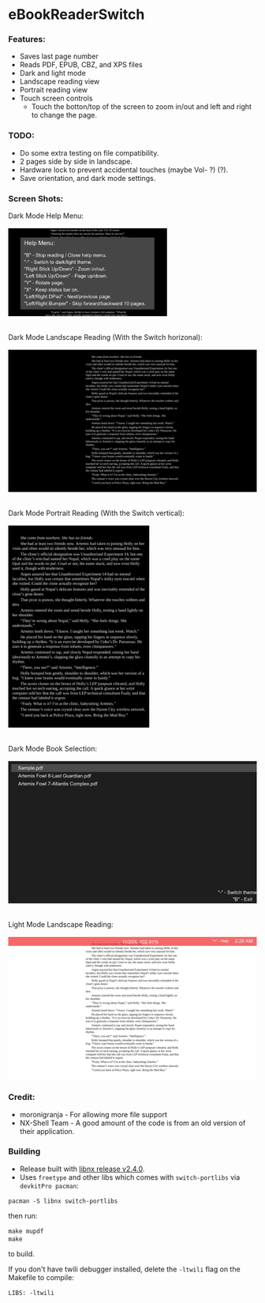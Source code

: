 # eBookReaderSwitch

### Features:
* Saves last page number
* Reads PDF, EPUB, CBZ, and XPS files
* Dark and light mode
* Landscape reading view
* Portrait reading view
* Touch screen controls
	* Touch the botton/top of the screen to zoom in/out and left and right to change the page.

### TODO:
* Do some extra testing on file compatibility.
* 2 pages side by side in landscape.
* Hardware lock to prevent accidental touches (maybe Vol- ?) (?).
* Save orientation, and dark mode settings.

### Screen Shots:

Dark Mode Help Menu:
<br></br>
<img src="screenshots/darkModeHelp.jpg" width="322" height="178.4">
<br></br>

Dark Mode Landscape Reading (With the Switch horizonal):
<br></br>
<img src="screenshots/darkModeLandscape.jpg" width="512" height="288">
<br></br>

Dark Mode Portrait Reading (With the Switch vertical):
<br></br>
<img src="screenshots/darkModePortrait.jpg" width="285.6" height="408.8">
<br></br>

Dark Mode Book Selection:
<br></br>
<img src="screenshots/darkModeSelection.jpg" width="512" height="288">
<br></br>

Light Mode Landscape Reading:
<br></br>
<img src="screenshots/lightModeLandscape.jpg" width="512" height="288">

### Credit:
* moronigranja - For allowing more file support
* NX-Shell Team - A good amount of the code is from an old version of their application.

### Building
* Release built with [libnx release v2.4.0](https://github.com/switchbrew/libnx).
* Uses `freetype` and other libs which comes with `switch-portlibs` via `devkitPro pacman`:
```
pacman -S libnx switch-portlibs
```
then run:
```
make mupdf
make
```
to build.

If you don't have twili debugger installed, delete the `-ltwili` flag on the Makefile to compile:
```
LIBS: -ltwili
```

